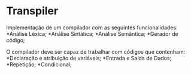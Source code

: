 # Transpiler

Implementação de um compilador com as seguintes funcionalidades: 
*Análise Léxica; 
*Análise Sintática; 
*Análise Semântica;
*Gerador de código; 

O compilador deve ser capaz de trabalhar com códigos que contenham: 
*Declaração e atribuição de variáveis; 
*Entrada e Saída de Dados; 
*Repetição; 
*Condicional;
